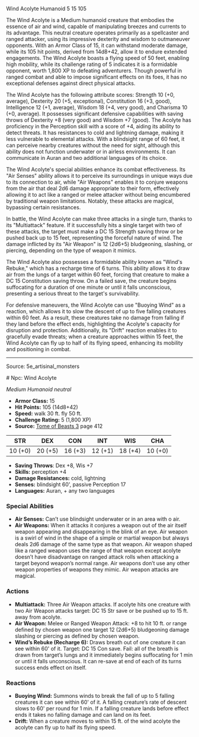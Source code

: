 <MonsterName/>Wind Acolyte</MonsterName>
<CreatureType/>Humanoid</CreatureType>
<CR/>5</CR>
<AC/>15</AC>
<HP/>105</HP>
<summary>The Wind Acolyte is a Medium humanoid creature that embodies the essence of air and wind, capable of manipulating breezes and currents to its advantage. This neutral creature operates primarily as a spellcaster and ranged attacker, using its impressive dexterity and wisdom to outmaneuver opponents. With an Armor Class of 15, it can withstand moderate damage, while its 105 hit points, derived from 14d8+42, allow it to endure extended engagements. The Wind Acolyte boasts a flying speed of 50 feet, enabling high mobility, while its challenge rating of 5 indicates it is a formidable opponent, worth 1,800 XP to defeating adventurers. Though powerful in ranged combat and able to impose significant effects on its foes, it has no exceptional defenses against direct physical attacks.</summary>

<detail>

The Wind Acolyte has the following attribute scores: Strength 10 (+0, average), Dexterity 20 (+5, exceptional), Constitution 16 (+3, good), Intelligence 12 (+1, average), Wisdom 18 (+4, very good), and Charisma 10 (+0, average). It possesses significant defensive capabilities with saving throws of Dexterity +8 (very good) and Wisdom +7 (good). The Acolyte has proficiency in the Perception skill with a score of +4, aiding its ability to detect threats. It has resistances to cold and lightning damage, making it less vulnerable to elemental attacks. With a blindsight range of 60 feet, it can perceive nearby creatures without the need for sight, although this ability does not function underwater or in airless environments. It can communicate in Auran and two additional languages of its choice.

The Wind Acolyte's special abilities enhance its combat effectiveness. Its "Air Senses" ability allows it to perceive its surroundings in unique ways due to its connection to air, while "Air Weapons" enables it to conjure weapons from the air that deal 2d6 damage appropriate to their form, effectively allowing it to act like a ranged or melee attacker without being encumbered by traditional weapon limitations. Notably, these attacks are magical, bypassing certain resistances.

In battle, the Wind Acolyte can make three attacks in a single turn, thanks to its "Multiattack" feature. If it successfully hits a single target with two of these attacks, the target must make a DC 15 Strength saving throw or be pushed back up to 15 feet, representing the forceful nature of wind. The damage inflicted by its "Air Weapon" is 12 (2d6+5) bludgeoning, slashing, or piercing, depending on the type of weapon it mimics.

The Wind Acolyte also possesses a formidable ability known as "Wind's Rebuke," which has a recharge time of 6 turns. This ability allows it to draw air from the lungs of a target within 60 feet, forcing that creature to make a DC 15 Constitution saving throw. On a failed save, the creature begins suffocating for a duration of one minute or until it falls unconscious, presenting a serious threat to the target's survivability.

For defensive maneuvers, the Wind Acolyte can use "Buoying Wind" as a reaction, which allows it to slow the descent of up to five falling creatures within 60 feet. As a result, these creatures take no damage from falling if they land before the effect ends, highlighting the Acolyte's capacity for disruption and protection. Additionally, its "Drift" reaction enables it to gracefully evade threats; when a creature approaches within 15 feet, the Wind Acolyte can fly up to half of its flying speed, enhancing its mobility and positioning in combat.</detail>



---

Source: 5e_artisinal_monsters

<statblock>
# Npc: Wind Acolyte

*Medium* *Humanoid* *neutral*

- **Armor Class:** 15
- **Hit Points:** 105 (14d8+42)
- **Speed:** walk 30 ft. fly 50 ft.
- **Challenge Rating:** 5 (1,800 XP)
- **Source:** [Tome of Beasts 3](https://koboldpress.com/kpstore/product/tome-of-beasts-3-for-5th-edition/) page 412

| STR | DEX | CON | INT | WIS | CHA |
| --- | --- | --- | --- | --- | --- |
| 10 (+0) | 20 (+5) | 16 (+3) | 12 (+1) | 18 (+4) | 10 (+0) |

- **Saving Throws**: Dex +8, Wis +7
- **Skills:** perception +4
- **Damage Resistances:** cold, lightning
- **Senses:** blindsight 60', passive Perception 17
- **Languages:** Auran, + any two languages

### Special Abilities

- **Air Senses:** Can’t use blindsight underwater or in an area with o air.
- **Air Weapons:** When it attacks it conjures a weapon out of the air itself weapon appearing and disappearing in the blink of an eye. Air weapon is a swirl of wind in the shape of a simple or martial weapon but always deals 2d6 damage of the same type as that weapon. Air weapon shaped like a ranged weapon uses the range of that weapon except acolyte doesn’t have disadvantage on ranged attack rolls when attacking a target beyond weapon’s normal range. Air weapons don’t use any other weapon properties of weapons they mimic. Air weapon attacks are magical.

### Actions

- **Multiattack:** Three Air Weapon attacks. If acolyte hits one creature with two Air Weapon attacks target: DC 15 Str save or be pushed up to 15 ft. away from acolyte.
- **Air Weapon:** Melee or Ranged Weapon Attack: +8 to hit 10 ft. or range defined by chosen weapon one target 12 (2d6+5) bludgeoning damage slashing or piercing as defined by chosen weapon.
- **Wind’s Rebuke (Recharge 6):** Draws breath out of one creature it can see within 60' of it. Target: DC 15 Con save. Fail: all of the breath is drawn from target’s lungs and it immediately begins suffocating for 1 min or until it falls unconscious. It can re-save at end of each of its turns success ends effect on itself.

### Reactions

- **Buoying Wind:** Summons winds to break the fall of up to 5 falling creatures it can see within 60' of it. A falling creature’s rate of descent slows to 60' per round for 1 min. If a falling creature lands before effect ends it takes no falling damage and can land on its feet.
- **Drift:** When a creature moves to within 15 ft. of the wind acolyte the acolyte can fly up to half its flying speed.


</statblock>



